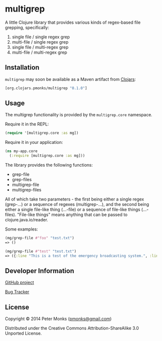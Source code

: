 # multigrep

A little Clojure library that provides various kinds of regex-based file grepping, specifically:

1. single file / single regex grep
2. multi-file / single regex grep
3. single file / multi-regex grep
3. multi-file / multi-regex grep

## Installation

`multigrep` may soon be available as a Maven artifact from [Clojars](http://clojars.org/multigrep):

```clojure
[org.clojars.pmonks/multigrep "0.1.0"]
```

## Usage

The multigrep functionality is provided by the `multigrep.core` namespace.

Require it in the REPL:

```clojure
(require '[multigrep.core :as mg])
```

Require it in your application:

```clojure
(ns my-app.core
  (:require [multigrep.core :as mg]))
```

The library provides the following functions:

 * grep-file
 * grep-files
 * multigrep-file
 * multigrep-files

All of which take two parameters - the first being either a single regex (grep-...) or a sequence of regexes (multigrep-...),
and the second being either a single file-like thing (...-file) or a sequence of file-like things (...-files).
"File-like things" means anything that can be passed to clojure.java.io/reader.

Some examples:

```clojure
(mg/grep-file #"foo" "test.txt")
=> ()

(mg/grep-file #"test" "test.txt")
=> ({:line "This is a test of the emergency broadcasting system.", :line-number 1, :re-seq ("test")})

```

## Developer Information

[GitHub project](https://github.com/pmonks/multigrep)

[Bug Tracker](https://github.com/pmonks/multigrep/issues)

## License

Copyright © 2014 Peter Monks (pmonks@gmail.com)

Distributed under the Creative Commons Attribution-ShareAlike 3.0 Unported License.
